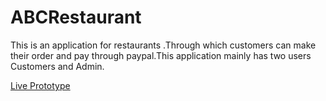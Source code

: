 # ABCRestaurant 
This is an application for restaurants .Through which customers can make their order and pay through paypal.This application mainly has two users Customers and Admin.

[Live Prototype](https://abcrestaurantadheena.azurewebsites.net/)
